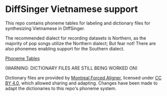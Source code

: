 # DiffSinger Vietnamese support

This repo contains phoneme tables for labeling and dictionary files for synthesizing Vietnamese in DiffSinger.

The recommended dialect for recording datasets is Northern, as the majority of pop songs utilize the Northern dialect; But fear not! There are also phonemes enabling support for the Southern dialect.

[Phoneme Tables](PHONEMES.md)

(WARNING: DICTIONARY FILES ARE STILL BEING WORKED ON)

Dictionary files are provided by [Montreal Forced Aligner](https://github.com/MontrealCorpusTools/mfa-models/tree/main/dictionary/vietnamese), licensed under [CC BY 4.0](https://github.com/MontrealCorpusTools/mfa-models/tree/main/dictionary/vietnamese/hanoi_mfa/v3.0.0/LICENSE), which allowed sharing and adapting. Changes have been made to adapt the dictionaries to this repo's phoneme system.
